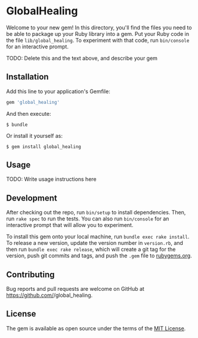 # GlobalHealing

Welcome to your new gem! In this directory, you'll find the files you need to be able to package up your Ruby library into a gem. Put your Ruby code in the file `lib/global_healing`. To experiment with that code, run `bin/console` for an interactive prompt.

TODO: Delete this and the text above, and describe your gem

## Installation

Add this line to your application's Gemfile:

```ruby
gem 'global_healing'
```

And then execute:

    $ bundle

Or install it yourself as:

    $ gem install global_healing

## Usage

TODO: Write usage instructions here

## Development

After checking out the repo, run `bin/setup` to install dependencies. Then, run `rake spec` to run the tests. You can also run `bin/console` for an interactive prompt that will allow you to experiment.

To install this gem onto your local machine, run `bundle exec rake install`. To release a new version, update the version number in `version.rb`, and then run `bundle exec rake release`, which will create a git tag for the version, push git commits and tags, and push the `.gem` file to [rubygems.org](https://rubygems.org).

## Contributing

Bug reports and pull requests are welcome on GitHub at https://github.com/<filmscore88>/global_healing.

## License

The gem is available as open source under the terms of the [MIT License](https://opensource.org/licenses/MIT).
